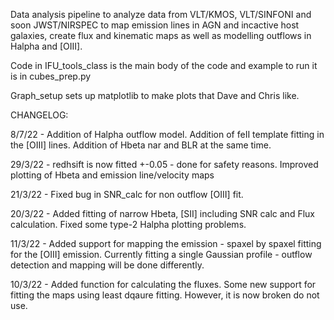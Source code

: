 Data analysis pipeline to analyze data from VLT/KMOS, VLT/SINFONI and soon JWST/NIRSPEC to map emission lines in AGN and incactive host galaxies, create flux and kinematic maps as well as modelling outflows in Halpha and [OIII]. 

Code in IFU_tools_class is the main body of the code and example to run it is in cubes_prep.py

Graph_setup sets up matplotlib to make plots that Dave and Chris like. 

CHANGELOG:

8/7/22 - Addition of Halpha outflow model. Addition of feII template fitting in the [OIII] lines. Addition of Hbeta nar and BLR at the same time.

29/3/22 - redhsift is now fitted +-0.05 - done for safety reasons. Improved plotting of Hbeta and emission line/velocity maps

21/3/22 - Fixed bug in SNR_calc for non outflow [OIII] fit. 

20/3/22 - Added fitting of narrow Hbeta, [SII] including SNR calc and Flux calculation. Fixed some type-2 Halpha plotting problems. 

11/3/22 - Added support for mapping the emission - spaxel by spaxel fitting for the [OIII] emission. Currently fitting a single Gaussian profile - outflow detection and mapping will be done differently. 

10/3/22 - Added function for calculating the fluxes. Some new support for fitting the maps using least dqaure fitting. However, it is now broken do not use. 
